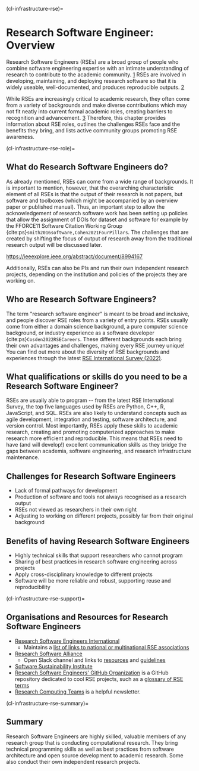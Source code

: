(cl-infrastructure-rse)=
# Research Software Engineer: Overview

Research Software Engineers (RSEs) are a broad group of people who combine software engineering expertise with an intimate understanding of research to contribute to the academic community. [1](https://society-rse.org/about/)
RSEs are involved in developing, maintaining, and deploying research software so that it is widely useable, well-documented, and produces reproducible outputs. [2](https://us-rse.org/about/what-is-an-rse/)

While RSEs are increasingly critical to academic research, they often come from a variety of backgrounds and make diverse contributions which may not fit neatly into current formal academic roles, creating barriers to recognition and advancement. [3](https://nl-rse.org/posts/2017-06-13-what-is-rse)
Therefore, this chapter provides information about RSE roles, outlines the challenges RSEs face and the benefits they bring, and lists active community groups promoting RSE awareness.
<!-- 
To footnote:
This overview combines parts of the following descriptions and definitions of the RSE role:
https://rse-aunz.github.io
https://nl-rse.org/posts/2017-06-13-what-is-rse
https://us-rse.org/about/what-is-an-rse/
https://society-rse.org/about/
-->

(cl-infrastructure-rse-role)=
## What do Research Software Engineers do? 
As already mentioned, RSEs can come from a wide range of backgrounds.
It is important to mention, however, that the overarching characteristic element of all RSEs is that the output of their research is not papers, but software and toolboxes (which might be accompanied by an overview paper or published manual).
Thus, an important step to allow the acknowledgement of research software work  has been setting up policies that allow the assignment of DOIs for dataset and software for example by the FFORCE11 Software Citation Working Group  {cite:ps}`smith2016software,Cohen2021FourPillars`.
The challenges that are created by shifting the focus of output of research away from the traditional research output will be discussed later. 

https://ieeexplore.ieee.org/abstract/document/8994167



Additionally, RSEs can also be PIs and run their own independent research projects, depending on the institution and policies of the projects they are working on. 

## Who are Research Software Engineers?

The term "research software engineer" is meant to be broad and inclusive, and people discover RSE roles from a variety of entry points.
RSEs usually come from either a domain science background, a pure computer science background, or industry experience as a software developer {cite:ps}`Cosden2022RSECareers`.
These different backgrounds each bring their own advantages and challenges, making every RSE journey unique!
You can find out more about the diversity of RSE backgrounds and experiences through the latest [RSE International Survey (2022)](https://softwaresaved.github.io/international-survey-2022/).

## What qualifications or skills do you need to be a Research Software Engineer? 
RSEs are usually able to program -- from the latest RSE International Survey, the top five languages used by RSEs are Python, C++, R, JavaScript, and SQL.
RSEs are also likely to understand concepts such as agile development, integration and testing, software architecture, and version control. 
Most importantly, RSEs apply these skills to academic research, creating and promoting computerized approaches to make research more efficient and reproducible.
This means that RSEs need to have (and will develop!) excellent communication skills as they bridge the gaps between academia, software engineering, and research infrastructure maintenance.

## Challenges for Research Software Engineers
* Lack of formal pathways for development
* Production of software and tools not always recognised as a research output 
* RSEs not viewed as researchers in their own right
* Adjusting to working on different projects, possibly far from their original background 

## Benefits of having Research Software Engineers
* Highly technical skills that support researchers who cannot program
* Sharing of best practices in research software engineering across projects 
* Apply cross-disciplinary knowledge to different projects 
* Software will be more reliable and robust, supporting reuse and reproducibility 

(cl-infrastructure-rse-support)=
## Organisations and Resources for Research Software Engineers
* [Research Software Engineers International](https://researchsoftware.org)
    * Maintains a [list of links to national or multinational RSE associations](https://researchsoftware.org/assoc.html)
* [Research Software Alliance](https://www.researchsoft.org)
    * Open Slack channel and links to [resources](https://www.researchsoft.org/resa-resources/) and [guidelines](https://www.researchsoft.org/guidelines/)
* [Software Sustainability Institute](https://www.software.ac.uk/)
* [Research Software Engineers' GitHub Organization](https://rseng.github.io/) is a GitHub repository dedicated to cool RSE projects, such as a [glossary of RSE terms](https://rseng.github.io/rse-glossary/)
* [Research Computing Teams](https://www.researchcomputingteams.org/) is a helpful newsletter.

(cl-infrastructure-rse-summary)=
## Summary
Research Software Engineers are highly skilled, valuable members of any research group that is conducting computational research.
They bring technical programming skills as well as best practices from software architecture and open source development to academic research. 
Some also conduct their own independent research projects. 




<!-- 
> See the [style guide](https://the-turing-way.netlify.app/community-handbook/style/style-crossref.html) for The Turing Way's recommendations on cross referencing.
> To include an image in your writing, use the MyST directive shown below. 
> Remember to add your image to the `figures` [folder](https://github.com/alan-turing-institute/the-turing-way/tree/main/book/website/figures) and use the correct path, else it will not be displayed.

```{figure} ../../figures/image-name.png
---
name: image-name
alt: describe your image for readers who rely on screen readers
---
Your image caption here
```

> To include code blocks, simply enclose your code in three sets of backticks shown below.

```
def simple_function():
    pass
```

> To include an admonition or to highlight a block of text that exists slightly apart from the narrative of your section, use the directive shown below. Jupyter Book's [documentation](https://jupyterbook.org/content/content-blocks.html#) has other useful examples.

```{note}
Here is a note!
```




<!-- IMPORTANT!

- Use this template to create your chapter's subchapters.
- Refrain from writing very long subchapters as readers may be unwilling to read them. Rather, you should split long subchapters into smaller subchapters if necessary.



BEFORE YOU GO

- Have a look at the Style Guide and the Maintaining Consistency chapters to ensure that you have followed the relevant recommendations on
  - Avoiding HTML
  - Consecutive headers
  - Labels and cross referencing
  - Using images
  - Latin abbreviations
  - References and citations
  - Title casing
  - Matching headers with reference in table of content

-->
